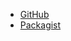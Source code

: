 - [GitHub](https://github.com/neo4j-php/cypher-entity-manager)
- [Packagist](https://packagist.org/packages/syndesi/cypher-entity-manager)
